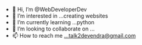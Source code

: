 - 👋 Hi, I’m @WebDeveloperDev
- 👀 I’m interested in ...creating websites
- 🌱 I’m currently learning ...python
- 💞️ I’m looking to collaborate on ...
- 📫 How to reach me ...talk2devendra@gmail.com

<!---
WebDeveloperDev/WebDeveloperDev is a ✨ special ✨ repository because its `README.md` (this file) appears on your GitHub profile.
You can click the Preview link to take a look at your changes.
--->
